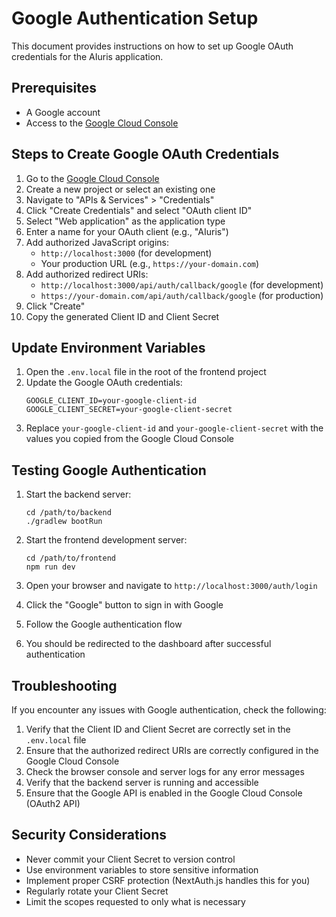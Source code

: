# Google Authentication Setup

This document provides instructions on how to set up Google OAuth credentials for the AIuris application.

## Prerequisites

- A Google account
- Access to the [Google Cloud Console](https://console.cloud.google.com/)

## Steps to Create Google OAuth Credentials

1. Go to the [Google Cloud Console](https://console.cloud.google.com/)
2. Create a new project or select an existing one
3. Navigate to "APIs & Services" > "Credentials"
4. Click "Create Credentials" and select "OAuth client ID"
5. Select "Web application" as the application type
6. Enter a name for your OAuth client (e.g., "AIuris")
7. Add authorized JavaScript origins:
   - `http://localhost:3000` (for development)
   - Your production URL (e.g., `https://your-domain.com`)
8. Add authorized redirect URIs:
   - `http://localhost:3000/api/auth/callback/google` (for development)
   - `https://your-domain.com/api/auth/callback/google` (for production)
9. Click "Create"
10. Copy the generated Client ID and Client Secret

## Update Environment Variables

1. Open the `.env.local` file in the root of the frontend project
2. Update the Google OAuth credentials:
   ```
   GOOGLE_CLIENT_ID=your-google-client-id
   GOOGLE_CLIENT_SECRET=your-google-client-secret
   ```
3. Replace `your-google-client-id` and `your-google-client-secret` with the values you copied from the Google Cloud Console

## Testing Google Authentication

1. Start the backend server:
   ```
   cd /path/to/backend
   ./gradlew bootRun
   ```

2. Start the frontend development server:
   ```
   cd /path/to/frontend
   npm run dev
   ```

3. Open your browser and navigate to `http://localhost:3000/auth/login`
4. Click the "Google" button to sign in with Google
5. Follow the Google authentication flow
6. You should be redirected to the dashboard after successful authentication

## Troubleshooting

If you encounter any issues with Google authentication, check the following:

1. Verify that the Client ID and Client Secret are correctly set in the `.env.local` file
2. Ensure that the authorized redirect URIs are correctly configured in the Google Cloud Console
3. Check the browser console and server logs for any error messages
4. Verify that the backend server is running and accessible
5. Ensure that the Google API is enabled in the Google Cloud Console (OAuth2 API)

## Security Considerations

- Never commit your Client Secret to version control
- Use environment variables to store sensitive information
- Implement proper CSRF protection (NextAuth.js handles this for you)
- Regularly rotate your Client Secret
- Limit the scopes requested to only what is necessary
